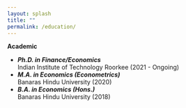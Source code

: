 ```yaml
---
layout: splash
title: ""
permalink: /education/
---
```


**Academic**

- ***Ph.D. in Finance/Economics*** <br>
Indian Institute of Technology Roorkee (2021 - Ongoing)
- ***M.A. in Economics (Econometrics)*** <br>
Banaras Hindu University (2020)
- ***B.A. in Economics (Hons.)*** <br>
Banaras Hindu University (2018)
